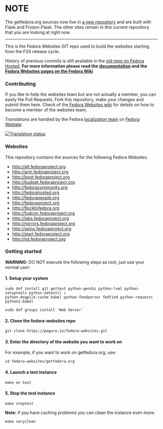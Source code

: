 # NOTE

The getfedora.org sources now live in [a new repository](https://pagure.io/fedora-web/websites/)
and are built with Flask and Frozen-Flask.
The other sites remain in *this* current repository that you are looking at right now.

---------------------------------------------------------------------------------------------------

This is the Fedora Websites GIT repo used to build the websites starting
from the F24 release cycle.

History of previous commits is still available in the [old repo on Fedora Hosted](https://git.fedorahosted.org/cgit/fedora-web.git/). **For more information please read the [documentation](https://docs.pagure.org/fedora-websites/) and the [Fedora Websites pages on the Fedora Wiki](https://fedoraproject.org/wiki/Websites)**

### Contributing
If you like to help the websites team but are not actually a member, you 
can easily file Pull Requests. Fork this repository, make your changes and
submit them here. Check of the [Fedora Websites wiki](https://fedoraproject.org/wiki/Websites#Join_the_Websites_Team) for details on how to
become a member of the websites team. 

Translations are handled by the Fedora [localization team](https://fedoraproject.org/wiki/L10N) on [Fedora Weblate](https://translate.stg.fedoraproject.org/projects/fedora-websites/).

[![Translation status](https://translate.stg.fedoraproject.org/widgets/abrt/-/287x66-white.png)](https://translate.stg.fedoraproject.org/engage/abrt/?utm_source=widget)


### Websites
This repository contains the sources for the following Fedora Websites:

* http://alt.fedoraproject.org
* http://arm.fedoraproject.org
* http://boot.fedoraproject.org
* http://budget.fedoraproject.org
* http://fedoracommunity.org
* http://fedorahosted.org
* http://fedorapeople.org
* http://fedoraproject.org
* http://flocktofedora.org
* http://fudcon.fedoraproject.org
* http://labs.fedoraproject.org
* http://mirrors.fedoraproject.org
* http://spins.fedoraproject.org
* http://start.fedoraproject.org
* http://iot.fedoraproject.org

### Getting started

**WARNING:** DO NOT execute the following steps as root, just use your normal user:

#### 1. Setup your system

    sudo dnf install git gettext python-genshi python-lxml python-setuptools python-dateutil \
    python-dogpile-cache babel python-feedparser fedfind python-requests python2-babel

    sudo dnf groups install 'Web Server'

#### 2. Clone the fedora-websites repo

    git clone https://pagure.io/fedora-websites.git

#### 3. Enter the directory of the website you want to work on
For example, if you want to work on getfedora.org, use:

    cd fedora-websites/getfedora.org

#### 4. Launch a test instance

    make en test

#### 5. Stop the test instance

    make stoptest

**Note:** if you have caching problems you can clean the instance even more:

    make veryclean
